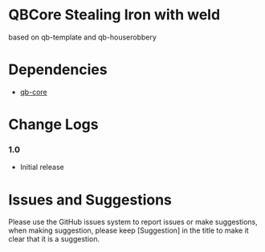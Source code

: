 # QBCore Stealing Iron with weld

based on qb-template and qb-houserobbery
<br>

# Dependencies
* [qb-core](https://github.com/qbcore-framework)

# Change Logs
### 1.0
* Initial release

# Issues and Suggestions
Please use the GitHub issues system to report issues or make suggestions, when making suggestion, please keep [Suggestion] in the title to make it clear that it is a suggestion.

